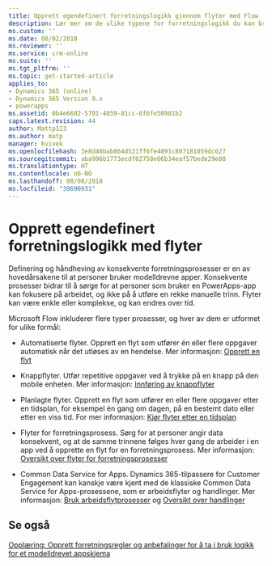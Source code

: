 ```yaml
---
title: Opprett egendefinert forretningslogikk gjennom flyter med Flow | MicrosoftDocs
description: Lær mer om de ulike typene for forretningslogikk du kan bruke i appen
ms.custom: ''
ms.date: 08/02/2018
ms.reviewer: ''
ms.service: crm-online
ms.suite: ''
ms.tgt_pltfrm: ''
ms.topic: get-started-article
applies_to:
- Dynamics 365 (online)
- Dynamics 365 Version 9.x
- powerapps
ms.assetid: 0b4e6602-5701-4859-81cc-6f6fe50901b2
caps.latest.revision: 44
author: Mattp123
ms.author: matp
manager: kvivek
ms.openlocfilehash: 3e8d40bab864d521ff6fe4091c807181059dc627
ms.sourcegitcommit: aba996b1773ecdf62758e06b34eaf57bede29e08
ms.translationtype: HT
ms.contentlocale: nb-NO
ms.lasthandoff: 08/08/2018
ms.locfileid: "39690931"
---
```

# <a name="create-custom-business-logic-with-flows"></a>Opprett egendefinert forretningslogikk med flyter

Definering og håndheving av konsekvente forretningsprosesser er en av hovedårsakene til at personer bruker modelldrevne apper. Konsekvente prosesser bidrar til å sørge for at personer som bruker en PowerApps-app kan fokusere på arbeidet, og ikke på å utføre en rekke manuelle trinn. Flyter kan være enkle eller komplekse, og kan endres over tid.  
  
Microsoft Flow inkluderer flere typer prosesser, og hver av dem er utformet for ulike formål:  

-   Automatiserte flyter. Opprett en flyt som utfører én eller flere oppgaver automatisk når det utløses av en hendelse. Mer informasjon: [Opprett en flyt](/flow/get-started-logic-flow)
    
-   Knappflyter. Utfør repetitive oppgaver ved å trykke på en knapp på den mobile enheten. Mer informasjon: [Innføring av knappflyter](/flow/introduction-to-button-flows)
  
-   Planlagte flyter. Opprett en flyt som utfører en eller flere oppgaver etter en tidsplan, for eksempel én gang om dagen, på en bestemt dato eller etter en viss tid. For mer informasjon: [Kjør flyter etter en tidsplan](/flow/run-scheduled-tasks)
  
-   Flyter for forretningsprosess.  Sørg for at personer angir data konsekvent, og at de samme trinnene følges hver gang de arbeider i en app ved å opprette en flyt for en forretningsprosess. Mer informasjon: [Oversikt over flyter for forretningsprosesser](/flow/business-process-flows-overview)

-   Common Data Service for Apps. Dynamics 365-tilpassere for Customer Engagement kan kanskje være kjent med de klassiske Common Data Service for Apps-prosessene, som er arbeidsflyter og handlinger. Mer informasjon: [Bruk arbeidsflytprosesser](/flow/workflow-processes) og [Oversikt over handlinger](/flow/actions)
  
## <a name="see-also"></a>Se også  
[Opplæring: Opprett forretningsregler og anbefalinger for å ta i bruk logikk for et modelldrevet appskjema](create-business-rules-recommendations-apply-logic-form.md)
